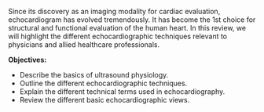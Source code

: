 Since its discovery as an imaging modality for cardiac evaluation, echocardiogram has evolved tremendously. It has become the 1st choice for structural and functional evaluation of the human heart. In this review, we will highlight the different echocardiographic techniques relevant to physicians and allied healthcare professionals.

**Objectives:**
- Describe the basics of ultrasound physiology.
- Outline the different echocardiographic techniques.
- Explain the different technical terms used in echocardiography.
- Review the different basic echocardiographic views.